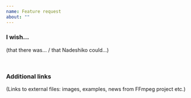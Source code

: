 ```yaml
---
name: Feature request
about: "​­​"
---
```


### I wish…

(that there was… / that Nadeshiko could…)

 ­

### Additional links

(Links to external files: images, examples, news from FFmpeg project etc.)